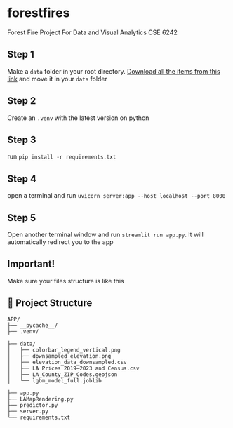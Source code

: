 # forestfires
Forest Fire Project For Data and Visual Analytics CSE 6242
## Step 1 
Make a `data` folder in your root directory. [Download all the items from this link](https://www.dropbox.com/scl/fo/e9f78zxipm0zev27khcs6/ABtPqI4RZWsonqLRZZATccY?rlkey=ut4opxix9gbhq6uxs5oxykohl&st=b98wbvig&dl=0 ) and move it in your `data` folder 

## Step 2 

Create an `.venv` with the latest version on python 

## Step 3 

run `pip install -r requirements.txt` 

## Step 4
open a terminal and run `uvicorn server:app --host localhost --port 8000`

## Step 5
Open another terminal window and run `streamlit run app.py`. It will automatically redirect you to the app


## Important!

Make sure your files structure is like this



## 📁 Project Structure

```
APP/
├── __pycache__/
├── .venv/

├── data/
│   ├── colorbar_legend_vertical.png
│   ├── downsampled_elevation.png
│   ├── elevation_data_downsampled.csv
│   ├── LA Prices 2019–2023 and Census.csv
│   ├── LA_County_ZIP_Codes.geojson
│   └── lgbm_model_full.joblib

├── app.py
├── LAMapRendering.py
├── predictor.py
├── server.py
└── requirements.txt
```



